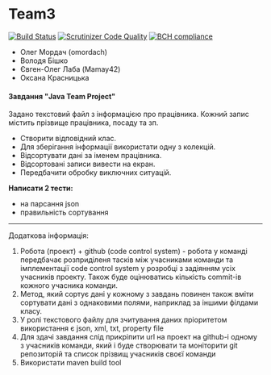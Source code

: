 # Team3
[![Build Status](https://travis-ci.org/omordach/java-team-project-team3.svg?branch=master)](https://travis-ci.org/omordach/java-team-project-team3) [![Scrutinizer Code Quality](https://scrutinizer-ci.com/g/omordach/java-team-project-team3/badges/quality-score.png?b=master)](https://scrutinizer-ci.com/g/omordach/java-team-project-team3/?branch=master) [![BCH compliance](https://bettercodehub.com/edge/badge/omordach/java-team-project-team3?branch=master)](https://bettercodehub.com/)
 
 - Олег Мордач (omordach)
 - Володя Бішко
 - Євген-Олег Лаба (Mamay42)
 - Оксана Красницька

#### Завдання "Java Team Project"
Задано текстовий файл з інформацією про працівника. Кожний запис містить прізвище працівника, посаду та зп. 
- Створити відповідний клас.
- Для зберігання інформації використати одну з колекцій.
- Відсортувати дані за іменем працівника. 
- Відсортовані записи вивести на екран. 
- Передбачити обробку виключних ситуацій.

**Написати 2 тести:**
- на парсання json 
- правильність сортування

------------------------------------------------------------------

Додаткова інформація:
1. Робота (проект) + github (code control system) - робота у команді передбачає розприділеня тасків між учасниками команди та імплементації code control system у розробці з задіянням усіх учасників проекту. Також буде оцінюватись кількість commit-ів кожного учасника команди.
2. Метод, який сортує дані у кожному з завдань повинен також вміти сортувати дані з однаковими полями, наприклад за іншими філдами класу.
3. У ролі текстового файлу для зчитування даних пріоритетом використання є json, xml, txt, property file
4. Для здачі завдання слід прикріпити url на проект на github-i одному з учасників команди, який і буде створювати та моніторити git репозиторій та список прізвищ учасників своєї команди
5. Використати maven build tool

